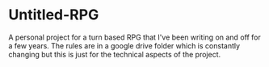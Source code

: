 # Untitled-RPG
A personal project for a turn based RPG that I've been writing on and off for a few years. The rules are in a google drive folder which is constantly changing but this is just for the technical aspects of the project.
